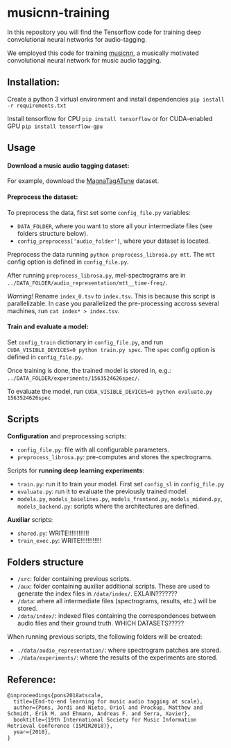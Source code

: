 # musicnn-training

In this repository you will find the Tensorflow code for training deep convolutional neural networks for audio-tagging.

We employed this code for training [musicnn](https://github.com/jordipons/musicnn/), a musically motivated convolutional neural network for music audio tagging.


## Installation:
Create a python 3 virtual environment and install dependencies `pip install -r requirements.txt`

Install tensorflow for CPU `pip install tensorflow` or for CUDA-enabled GPU `pip install tensorflow-gpu`

## Usage

#### Download a music audio tagging dataset:
For example, download the [MagnaTagATune](https://github.com/keunwoochoi/magnatagatune-list) dataset.

#### Preprocess the dataset:
To preprocess the data, first set some `config_file.py` variables:
- `DATA_FOLDER`, where you want to store all your intermediate files (see folders structure below).
- `config_preprocess['audio_folder']`, where your dataset is located.

Preprocess the data running `python preprocess_librosa.py mtt`. The `mtt` config option is defined in `config_file.py`.

After running `preprocess_librosa.py`, mel-spectrograms are in `../DATA_FOLDER/audio_representation/mtt__time-freq/`.

_*Warning!*_ Rename `index_0.tsv` to `index.tsv`. This is because this script is parallelizable. In case you parallelized the pre-processing accross several machines, run `cat index* > index.tsv`.

#### Train and evaluate a model:

Set `config_train` dictionary in `config_file.py`, and run `CUDA_VISIBLE_DEVICES=0 python train.py spec`. The `spec` config option is defined in `config_file.py`.

Once training is done, the trained model is stored in, e.g.: `../DATA_FOLDER/experiments/1563524626spec/`.

To evaluate the model, run `CUDA_VISIBLE_DEVICES=0 python evaluate.py 1563524626spec`

## Scripts

**Configuration** and preprocessing scripts:
- `config_file.py`: file with all configurable parameters.
- `preprocess_librosa.py`: pre-computes and stores the spectrograms.

Scripts for **running deep learning experiments**:
- `train.py`: run it to train your model. First set `config_sl` in `config_file.py`
- `evaluate.py`: run it to evaluate the previously trained model.
- `models.py`, `models_baselines.py`, `models_frontend.py`, `models_midend.py`, `models_backend.py`: scripts where the architectures are defined.

**Auxiliar** scripts:
- `shared.py`: WRITE!!!!!!!!!!!!
- `train_exec.py`: WRITE!!!!!!!!!!!!

## Folders structure

- `/src`: folder containing previous scripts.
- `/aux`: folder containing auxiliar additional scripts. These are used to generate the index files in `/data/index/`. EXLAIN???????
- `/data`: where all intermediate files (spectrograms, results, etc.) will be stored. 
- `/data/index/`: indexed files containing the correspondences between audio files and their ground truth. WHICH DATASETS?????

When running previous scripts, the following folders will be created:
- `./data/audio_representation/`: where spectrogram patches are stored.
- `./data/experiments/`: where the results of the experiments are stored.

## Reference:
```
@inproceedings{pons2018atscale,
  title={End-to-end learning for music audio tagging at scale},
  author={Pons, Jordi and Nieto, Oriol and Prockup, Matthew and Schmidt, Erik M. and Ehmann, Andreas F. and Serra, Xavier},
  booktitle={19th International Society for Music Information Retrieval Conference (ISMIR2018)},
  year={2018},
}
```
